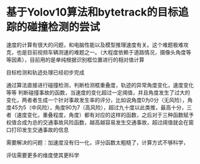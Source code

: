 # 基于Yolov10算法和bytetrack的目标追踪的碰撞检测的尝试



速度的计算有很大的问题，和电脑性能以及模型推理速度有关。这个难题极难攻克，也是目前视频车辆测速的难题之一。（大程度依赖于道路情况，摄像头角度等等因素），目前用的是单纯根据识别框位置进行的相对值计算


目标检测和轨迹处理已经初步完成


通过算法直接进行碰撞检测，判断检测框重叠度，轨迹的异常角度变化，速度变化等等
判断碰撞事故的函数，当速度的变化超过一定阈值，并且角度发生了过大的变化，两者者生成一个针对事故发生率的评分，比如说角度0为0分（无风险），角度45为5（中风险），角度90为7（高风险），超过九十度以此类推，最高十分，三者（速度变化，重叠程度，角度）都有对应的这样的函数，之后对于三种函数赋予权值合成为总的交通事故风险函数，越高越容易发生交通事故，超过阈值就会在窗口打印发生交通事故的信息

需要解决的问题：加速度没有归一化，评分函数太粗糙了，计算方式不够科学，

评估需要更多的维度使其更科学





